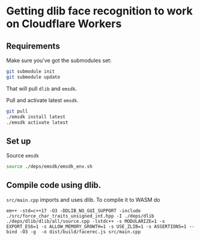 # Getting dlib face recognition to work on Cloudflare Workers
## Requirements
Make sure you've got the submodules set:
```sh
git submodule init
git submodule update
```
That will pull `dlib` and `emsdk`.

Pull and activate latest `emsdk`.
```sh
git pull
./emsdk install latest
./emsdk activate latest
```

## Set up
Source `emsdk`
```sh
source ./deps/emsdk/emsdk_env.sh
```

## Compile code using dlib.
`src/main.cpp` imports and uses dlib. To compile it to WASM do
```
em++ -std=c++17 -O3 -DDLIB_NO_GUI_SUPPORT -include ./src/force_char_traits_unsigned_int.hpp -I ./deps/dlib ./deps/dlib/dlib/all/source.cpp -lstdc++ -s MODULARIZE=1 -s EXPORT_ES6=1 -s ALLOW_MEMORY_GROWTH=1 -s USE_ZLIB=1 -s ASSERTIONS=1 --bind -O3 -g  -o dist/build/facerec.js src/main.cpp
```
